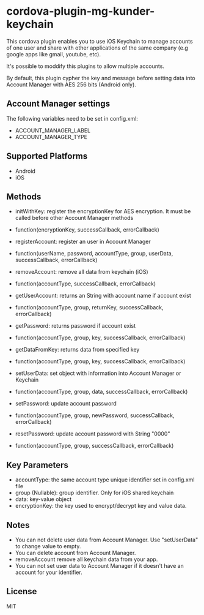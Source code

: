 <!---
license: Licensed to the Apache Software Foundation (ASF) under one
or more contributor license agreements.  See the NOTICE file
distributed with this work for additional information
regarding copyright ownership.  The ASF licenses this file
to you under the Apache License, Version 2.0 (the
"License"); you may not use this file except in compliance
with the License.  You may obtain a copy of the License at

http://www.apache.org/licenses/LICENSE-2.0

Unless required by applicable law or agreed to in writing,
software distributed under the License is distributed on an
"AS IS" BASIS, WITHOUT WARRANTIES OR CONDITIONS OF ANY
KIND, either express or implied.  See the License for the
specific language governing permissions and limitations
under the License.
-->

# cordova-plugin-mg-kunder-keychain

This cordova plugin enables you to use iOS Keychain to manage accounts of one user and share with other applications of the same company (e.g google apps like gmail, youtube, etc).

It's possible to moddify this plugins to allow multiple accounts.

By default, this plugin cypher the key and message before setting data into Account Manager with AES 256 bits (Android only).


## Account Manager settings

The following variables need to be set in config.xml:
- ACCOUNT_MANAGER_LABEL
- ACCOUNT_MANAGER_TYPE

## Supported Platforms

- Android
- iOS

## Methods

- initWithKey: register the encryptionKey for AES encryption. It must be called before other Account Manager methods
* function(encryptionKey, successCallback, errorCallback) 
- registerAccount: register an user in Account Manager
* function(userName, password, accountType, group, userData, successCallback, errorCallback) 
- removeAccount: remove all data from keychain (iOS)
* function(accountType, successCallback, errorCallback) 
- getUserAccount: returns an String with account name if account exist
* function(accountType, group, returnKey, successCallback, errorCallback) 
- getPassword: returns password if account exist
* function(accountType, group, key, successCallback, errorCallback) 
- getDataFromKey: returns data from specified key
* function(accountType, group, key, successCallback, errorCallback) 
- setUserData: set object with information into Account Manager or Keychain
* function(accountType, group, data, successCallback, errorCallback)
- setPassword: update account password
* function(accountType, group, newPassword, successCallback, errorCallback) 
- resetPassword: update account password with String "0000"
* function(accountType, group, successCallback, errorCallback) 

## Key Parameters

- accountType: the same account type unique identifier set in config.xml file
- group (Nullable): group identifier. Only for iOS shared keychain
- data: key-value object
- encryptionKey: the key used to encrypt/decrypt key and value data. 

## Notes

- You can not delete user data from Account Manager. Use "setUserData" to change value to empty.
- You can delete account from Account Manager.
- removeAccount remove all keychain data from your app.
- You can not set user data to Account Manager if it doesn't have an account for your identifier.

## License

MIT

